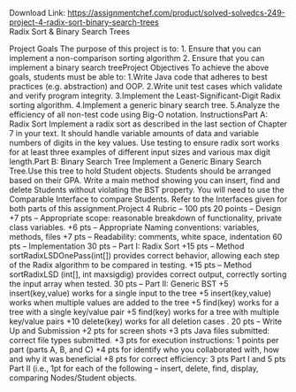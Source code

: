 Download Link: https://assignmentchef.com/product/solved-solvedcs-249-project-4-radix-sort-binary-search-trees
<br>
Radix Sort &amp; Binary Search Trees

Project Goals The purpose of this project is to: 1. Ensure that you can implement a non-comparison sorting algorithm 2. Ensure that you can implement a binary search treeProject Objectives To achieve the above goals, students must be able to: 1.Write Java code that adheres to best practices (e.g. abstraction) and OOP. 2.Write unit test cases which validate and verify program integrity. 3.Implement the Least-Significant-Digit Radix sorting algorithm. 4.Implement a generic binary search tree. 5.Analyze the efficiency of all non-test code using Big-O notation. InstructionsPart A: Radix Sort Implement a radix sort as described in the last section of Chapter 7 in your text. It should handle variable amounts of data and variable numbers of digits in the key values. Use testing to ensure radix sort works for at least three examples of different input sizes and various max digit length.Part B: Binary Search Tree Implement a Generic Binary Search Tree.Use this tree to hold Student objects. Students should be arranged based on their GPA. Write a main method showing you can insert, find and delete Students without violating the BST property. You will need to use the Comparable Interface to compare Students. Refer to the Interfaces given for both parts of this assignment.Project 4 Rubric – 100 pts 20 points – Design +7 pts – Appropriate scope: reasonable breakdown of functionality, private class variables. +6 pts – Appropriate Naming conventions: variables, methods, files +7 pts – Readability: comments, white space, indentation 60 pts – Implementation 30 pts – Part I: Radix Sort +15 pts – Method sortRadixLSDOnePass(int[]) provides correct behavior, allowing each step of the Radix algorithm to be compared in testing. +15 pts – Method sortRadixLSD (int[], int maxsigdig) provides correct output, correctly sorting the input array when tested. 30 pts – Part II: Generic BST +5 insert(key,value) works for a single input to the tree +5 insert(key,value) works when multiple values are added to the tree +5 find(key) works for a tree with a single key/value pair +5 find(key) works for a tree with multiple key/value pairs +10 delete(key) works for all deletion cases . 20 pts – Write Up and Submission +2 pts for screen shots +3 pts Java files submitted: correct file types submitted. +3 pts for execution instructions: 1 points per part (parts A, B, and C) +4 pts for identify who you collaborated with, how and why it was beneficial +8 pts for correct efficiency: 3 pts Part I and 5 pts Part II (i.e., 1pt for each of the following – insert, delete, find, display, comparing Nodes/Student objects.